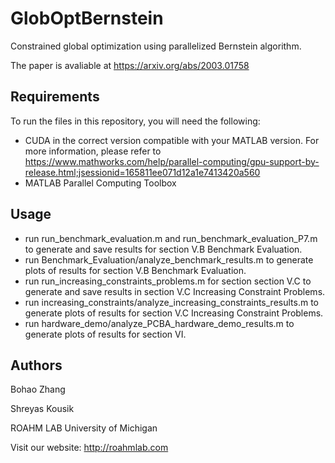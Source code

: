 # GlobOptBernstein
Constrained global optimization using parallelized Bernstein algorithm.

The paper is avaliable at https://arxiv.org/abs/2003.01758

## Requirements
To run the files in this repository, you will need the following:
- CUDA in the correct version compatible with your MATLAB version. 
For more information, please refer to https://www.mathworks.com/help/parallel-computing/gpu-support-by-release.html;jsessionid=165811ee071d12a1e7413420a560
- MATLAB Parallel Computing Toolbox

## Usage
- run run_benchmark_evaluation.m and run_benchmark_evaluation_P7.m to generate and save results for section V.B Benchmark Evaluation.
- run Benchmark_Evaluation/analyze_benchmark_results.m to generate plots of results for section V.B Benchmark Evaluation.
- run run_increasing_constraints_problems.m for section section V.C to generate and save results in section V.C Increasing Constraint Problems.
- run increasing_constraints/analyze_increasing_constraints_results.m to generate plots of results for section V.C Increasing Constraint Problems.
- run hardware_demo/analyze_PCBA_hardware_demo_results.m to generate plots of results for section VI.

## Authors
Bohao Zhang

Shreyas Kousik

ROAHM LAB
University of Michigan

Visit our website: http://roahmlab.com
